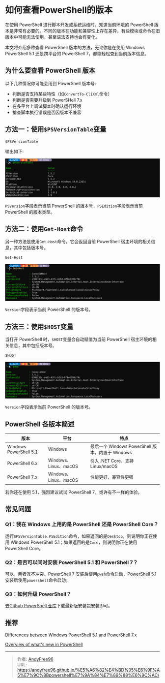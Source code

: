 # 如何查看PowerShell的版本


在使用 PowerShell 进行脚本开发或系统运维时，知道当前环境的 PowerShell 版本是非常有必要的。不同的版本在功能和兼容性上存在差异，有些模块或命令在旧版本中可能无法使用，甚至语法支持也会有变化。

本文将介绍多种查看 PowerShell 版本的方法，无论你是在使用 Windows PowerShell 5.1 还是跨平台的 PowerShell 7，都能轻松查到当前版本信息。

<!--more-->

## 为什么要查看 PowerShell 版本

以下几种情况你可能会用到 PowerShell 版本号:

- 判断是否支持某些特性（如`ConvertTo-CliXml`命令）
- 判断是否需要升级到 PowerSHell 7.x
- 在多平台上调试脚本时确认运行环境
- 排查脚本执行错误是否因版本不兼容

## 方法一：使用`$PSVersionTable`变量

```pwsh
$PSVersionTable
```

输出如下:

![](/images/202508/1/1.png)

`PSVersion`字段表示当前 PowerShell 的版本号，`PSEdition`字段表示当前 PowerShell 的版本类型。

## 方法二：使用`Get-Host`命令

另一种方法是使用`Get-Host`命令，它会返回当前 PowerShell 宿主环境的相关信息，其中包括版本号。

```pwsh
Get-Host
```

![](/images/202508/1/2.png)

`Version`字段表示当前 PowerShell 的版本号。

## 方法三：使用`$HOST`变量

当打开 PowerShell 时，`$HOST`变量会自动赋值为当前 PowerShell 宿主环境的相关信息，其中包括版本号。

```pwsh
$HOST
```

![](/images/202508/1/3.png)

`Version`字段表示当前 PowerShell 的版本号。

## PowerShell 各版本简述

| 版本                   | 平台                  | 特点                                             |
| ---------------------- | --------------------- | ------------------------------------------------ |
| Windows PowerShell 5.1 | Windows               | 最后一个 Windows PowerShell 版本，内置于 Windows |
| PowerShell 6.x         | Windows、Linux、macOS | 引入 .NET Core，支持 Linux/macOS                 |
| PowerShell 7.x         | Windows、Linux、macOS | 性能更好，兼容性更强                             |

若你还在使用 5.1，强烈建议试试 PowerShell 7，或许有不一样的体验。

## 常见问题

### Q1：我在 Windows 上用的是 PowerShell 还是 PowerShell Core？

运行`$PSVersionTable.PSEdition`命令，如果返回的是`Desktop`，则说明你正在使用 Windows PowerShell 5.1；如果返回的是`Core`，则说明你正在使用 PowerShell Core。

### Q2：是否可以同时安装 PowerShell 5.1 和 PowerShell 7？

可以，两者互不冲突。PowerShell 7 安装后使用`pwsh`命令启动，PowerShell 5.1 安装后使用`powershell`命令启动。

### Q3：如何升级 PowerShell？

去[Github PowerShell 仓库](https://github.com/PowerShell/PowerShell/releases)下载最新版安装包安装即可。

## 推荐

[Differences between Windows PowerShell 5.1 and PowerShell 7.x](https://learn.microsoft.com/en-us/powershell/scripting/whats-new/differences-from-windows-powershell?view=powershell-7.5)

[Overview of what's new in PowerShell](https://learn.microsoft.com/en-us/powershell/scripting/whats-new/overview?view=powershell-7.5)


---

> 作者: [AndyFree96](https://andyfree96.github.io/)  
> URL: https://andyfree96.github.io/%E5%A6%82%E4%BD%95%E6%9F%A5%E7%9C%8Bpowershell%E7%9A%84%E7%89%88%E6%9C%AC/  

